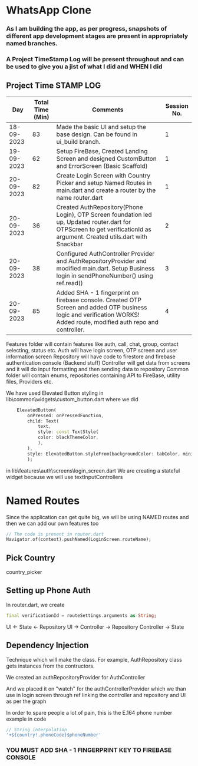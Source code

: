 # WhatsApp Clone

### As I am building the app, as per progress, snapshots of different app development stages are present in appropriately named branches.
### A Project TimeStamp Log will be present throughout and can be used to give you a jist of what I did and WHEN I did

## Project Time STAMP LOG
| Day        | Total Time (Min) | Comments                                                                                                                                                                 | Session No. |
|------------|------------------|--------------------------------------------------------------------------------------------------------------------------------------------------------------------------|-------------|
| 18-09-2023 | 83               | Made the basic UI and setup the base design. Can be found in ui_build branch.                                                                                            | 1           |
| 19-09-2023 | 62               | Setup FireBase, Created Landing Screen and designed CustomButton and ErrorScreen (Basic Scaffold)                                                                        | 1           |
| 20-09-2023 | 82               | Create Login Screen with Country Picker and setup Named Routes in main.dart and create a router by the name router.dart                                                  | 1           |
| 20-09-2023 | 36               | Created AuthRepository(Phone Login), OTP Screen foundation led up, Updated router.dart for OTPScreen to get verificationId as argument. Created utils.dart with Snackbar | 2           |
| 20-09-2023 | 38               | Configured AuthController Provider and AuthRepositoryProvider and modified main.dart. Setup Business login in sendPhoneNumber() using ref.read()                         | 3           |
| 20-09-2023 | 85               | Added SHA - 1 fingerprint on firebase console. Created OTP Screen and added OTP business logic and verification WORKS! Added route, modified auth repo and controller.   | 4           |

Features folder will contain features like auth, call, chat, group, contact selecting, status etc.
    Auth will have login screen, OTP screen and user information screen
    Repository will have code to firestore and firebase authentication console (Backend stuff)
    Controller will get data from screens and it will do input formatting and then sending data to repository
Common folder will contain enums, repositories containing API to FireBase, utility files, Providers etc.

We have used Elevated Button styling in lib\common\widgets\custom_button.dart where we did
```dart
    ElevatedButton(
        onPressed: onPressedFunction,
        child: Text(
            text,
            style: const TextStyle(
            color: blackThemeColor,
            ),
        ),
        style: ElevatedButton.styleFrom(backgroundColor: tabColor, minimumSize: Size(double.infinity, height)),
        );
```

in lib\features\auth\screens\login_screen.dart 
We are creating a stateful widget because we will use textInputControllers

# Named Routes 
Since the application can get quite big, we will be using NAMED routes and then we can add our own features too
```dart
// The code is present in router.dart
Navigator.of(context).pushNamed(LoginScreen.routeName);
```

## Pick Country
country_picker

## Setting up Phone Auth
In router.dart, we create
```dart
final verificationId = routeSettings.arguments as String; 
```
UI <- State <- Repository
UI -> Controller -> Repository
Controller -> State

## Dependency Injection
Technique which will make the class. For example, AuthRepository class gets instances from the contructors.

We created an authRepositoryProvider for AuthController

And we placed it on "watch" for the authControllerProvider which we than use in login screen through ref linking the controller and repository and UI as per the graph 

In order to spare people a lot of pain, this is the E.164 phone number example in code
```dart
// String interpolation 
'+${country!.phoneCode}$phoneNumber'
```
### YOU MUST ADD SHA - 1 FINGERPRINT KEY TO FIREBASE CONSOLE